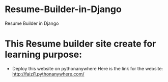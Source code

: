 # Resume-Builder-in-Django
Resume Builder in Django

# This Resume builder site create for learning purpose:

* Deploy this website on pythonanywhere
Here is the link for the website:   
 http://faizi1.pythonanywhere.com/ 
